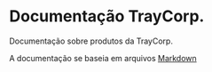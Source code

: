 # Documentação TrayCorp.

Documentação sobre produtos da TrayCorp.

A documentação se baseia em arquivos [Markdown](http://daringfireball.net/projects/markdown/)

